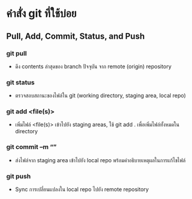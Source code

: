 # คำสั่ง git ที่ใช้บ่อย

## Pull, Add, Commit, Status, and Push

### git pull
- ดึง contents ล่าสุดของ branch ปัจจุบัน จาก remote (origin) repository   

### git status
- ตรวจสอบสถานะของไฟล์ใน git (working directory, staging area, local repo)

### git add <file(s)>
- เพิ่มไฟล์ <file(s)> เข้าไปยัง staging areas, ใช้ git add .  เพื่อเพิ่มไฟล์ทั้งหมดใน directory

### git commit –m “<commit messages>” 
- ส่งไฟล์จาก staging area เข้าไปยัง local repo พร้อมคำอธิบายเหตุผลในการแก้ไขไฟล์

### git push
- Sync การเปลี่ยนแปลงใน local repo ไปยัง remote repository
